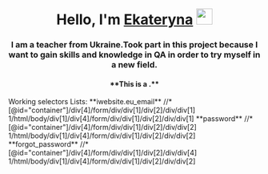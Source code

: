 <h1 align="center">Hello, I'm <a href="https://daniilshat.ru/" target="_blank">Ekateryna</a> 
<img src="https://github.com/blackcater/blackcater/raw/main/images/Hi.gif" height="32"/></h1>
<h3 align="center">I am a teacher from Ukraine.Took part in this project because I want to gain skills and knowledge in QA in order to try myself in a new field. </h3>
<h4 align="center">**This is a  <TASK 2: selectors>.**</h4>
Working selectors Lists:
**iwebsite.eu_email**
//*[@id="container"]/div[4]/form/div/div[1]/div[2]/div/div[1] 1/html/body/div[1]/div[4]/form/div/div[1]/div[2]/div/div[1]
**password**
//*[@id="container"]/div[4]/form/div/div[1]/div[2]/div/div[2] 1/html/body/div[1]/div[4]/form/div/div[1]/div[2]/div/div[2]
**forgot_password**
//*[@id="container"]/div[4]/form/div/div[1]/div[2]/div/div[4] 1/html/body/div[1]/div[4]/form/div/div[1]/div[2]/div/div[2]
